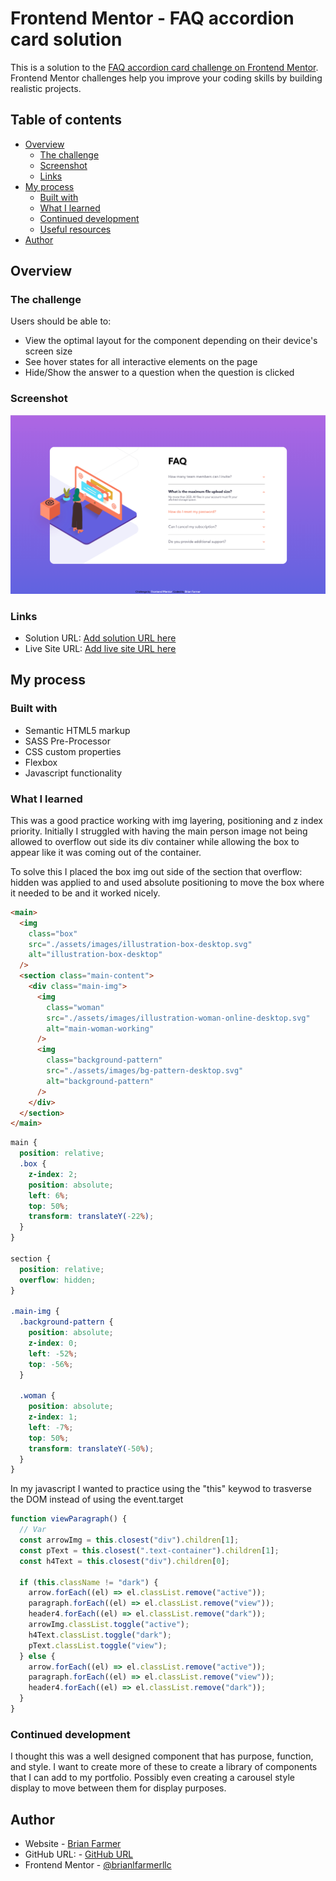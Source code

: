 # Frontend Mentor - FAQ accordion card solution

This is a solution to the [FAQ accordion card challenge on Frontend Mentor](https://www.frontendmentor.io/challenges/faq-accordion-card-XlyjD0Oam). Frontend Mentor challenges help you improve your coding skills by building realistic projects.

## Table of contents

- [Overview](#overview)
  - [The challenge](#the-challenge)
  - [Screenshot](#screenshot)
  - [Links](#links)
- [My process](#my-process)
  - [Built with](#built-with)
  - [What I learned](#what-i-learned)
  - [Continued development](#continued-development)
  - [Useful resources](#useful-resources)
- [Author](#author)

## Overview

### The challenge

Users should be able to:

- View the optimal layout for the component depending on their device's screen size
- See hover states for all interactive elements on the page
- Hide/Show the answer to a question when the question is clicked

### Screenshot

![Desktop](./assets/images/screenshot.png)

### Links

- Solution URL: [Add solution URL here](https://your-solution-url.com)
- Live Site URL: [Add live site URL here](https://your-live-site-url.com)

## My process

### Built with

- Semantic HTML5 markup
- SASS Pre-Processor
- CSS custom properties
- Flexbox
- Javascript functionality

### What I learned

This was a good practice working with img layering, positioning and z index priority. Initially I struggled with having the main person image not being allowed to overflow out side its div container while allowing the box to appear like it was coming out of the container.

To solve this I placed the box img out side of the section that overflow: hidden was applied to and used absolute positioning to move the box where it needed to be and it worked nicely.

```html
<main>
  <img
    class="box"
    src="./assets/images/illustration-box-desktop.svg"
    alt="illustration-box-desktop"
  />
  <section class="main-content">
    <div class="main-img">
      <img
        class="woman"
        src="./assets/images/illustration-woman-online-desktop.svg"
        alt="main-woman-working"
      />
      <img
        class="background-pattern"
        src="./assets/images/bg-pattern-desktop.svg"
        alt="background-pattern"
      />
    </div>
  </section>
</main>
```

```css
main {
  position: relative;
  .box {
    z-index: 2;
    position: absolute;
    left: 6%;
    top: 50%;
    transform: translateY(-22%);
  }
}

section {
  position: relative;
  overflow: hidden;
}

.main-img {
  .background-pattern {
    position: absolute;
    z-index: 0;
    left: -52%;
    top: -56%;
  }

  .woman {
    position: absolute;
    z-index: 1;
    left: -7%;
    top: 50%;
    transform: translateY(-50%);
  }
}
```

In my javascript I wanted to practice using the "this" keywod to trasverse the DOM instead of using the event.target

```js
function viewParagraph() {
  // Var
  const arrowImg = this.closest("div").children[1];
  const pText = this.closest(".text-container").children[1];
  const h4Text = this.closest("div").children[0];

  if (this.className != "dark") {
    arrow.forEach((el) => el.classList.remove("active"));
    paragraph.forEach((el) => el.classList.remove("view"));
    header4.forEach((el) => el.classList.remove("dark"));
    arrowImg.classList.toggle("active");
    h4Text.classList.toggle("dark");
    pText.classList.toggle("view");
  } else {
    arrow.forEach((el) => el.classList.remove("active"));
    paragraph.forEach((el) => el.classList.remove("view"));
    header4.forEach((el) => el.classList.remove("dark"));
  }
}
```

### Continued development

I thought this was a well designed component that has purpose, function, and style. I want to create more of these to create a library of components that I can add to my portfolio. Possibly even creating a carousel style display to move between them for display purposes.

## Author

- Website - [Brian Farmer](https://brianlfarmerllc-biosite.netlify.app/)
- GitHub URL: - [GitHub URL](https://github.com/brianlfarmerllc/fem_launch_timer)
- Frontend Mentor - [@brianlfarmerllc](https://www.frontendmentor.io/profile/brianlfarmerllc)
